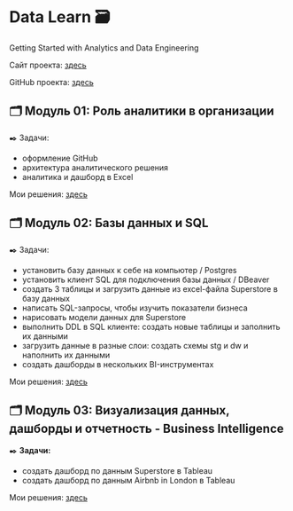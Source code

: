 # Data Learn 🗃️


Getting Started with Analytics and Data Engineering


Сайт проекта: [здесь](https://datalearn.ru/)


GitHub проекта: [здесь](https://github.com/Data-Learn/data-engineering/blob/master/DE%20-%20101%20Guide.md)


## 🗂️ Модуль 01: Роль аналитики в организации
✒️ Задачи:
- оформление GitHub
- архитектура аналитического решения
- аналитика и дашборд в Excel


Мои решения: [здесь](https://github.com/Malakhova-Natalya/Data_Learn/tree/main/DE-101/Module_01 "здесь")

## 🗂️ Модуль 02: Базы данных и SQL

✒️ Задачи:
- установить базу данных к себе на компьютер / Postgres
- установить клиент SQL для подключения базы данных / DBeaver
- создать 3 таблицы и загрузить данные из excel-файла Superstore в базу данных
- написать SQL-запросы, чтобы изучить показатели бизнеса
- нарисовать модели данных для Superstore
- выполнить DDL в SQL клиенте: создать новые таблицы и заполнить их данными
- загрузить данные в разные слои: создать схемы stg и dw и наполнить их данными
- создать дашборды в нескольких BI-инструментах


Мои решения: [здесь](https://github.com/Malakhova-Natalya/Data_Learn/tree/main/DE-101/Module_02 "здесь")


## 🗂️ Модуль 03: Визуализация данных, дашборды и отчетность - Business Intelligence

✒️ **Задачи:** 
- создать дашборд по данным Superstore в Tableau
- создать дашборд по данным Airbnb in London в Tableau


Мои решения: [здесь](https://github.com/Malakhova-Natalya/Data_Learn/tree/main/DE-101/Module_03 "здесь")
